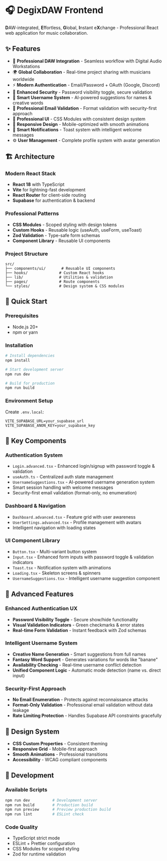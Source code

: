 # 🎧 DegixDAW Frontend

**D**AW-integrated, **E**ffortless, **G**lobal, **I**nstant e**X**change - Professional React web application for music collaboration.

## ✨ Features

- 🎵 **Professional DAW Integration** - Seamless workflow with Digital Audio Workstations
- 🌍 **Global Collaboration** - Real-time project sharing with musicians worldwide  
- ⚡ **Modern Authentication** - Email/Password + OAuth (Google, Discord)
- 🔐 **Enhanced Security** - Password visibility toggle, secure validation
- 🎯 **Smart Username System** - AI-powered suggestions for names & creative words
- 📧 **Professional Email Validation** - Format validation with security-first approach
- 🎨 **Professional UI** - CSS Modules with consistent design system
- 📱 **Responsive Design** - Mobile-optimized with smooth animations
- 🔔 **Smart Notifications** - Toast system with intelligent welcome messages
- ⚙️ **User Management** - Complete profile system with avatar generation

## 🏗️ Architecture

### **Modern React Stack**
- **React 18** with TypeScript
- **Vite** for lightning-fast development
- **React Router** for client-side routing
- **Supabase** for authentication & backend

### **Professional Patterns**
- **CSS Modules** - Scoped styling with design tokens
- **Custom Hooks** - Reusable logic (useAuth, useForm, useToast)
- **Zod Validation** - Type-safe form schemas
- **Component Library** - Reusable UI components

### **Project Structure**
```
src/
├── components/ui/       # Reusable UI components
├── hooks/              # Custom React hooks
├── lib/                # Utilities & validation
├── pages/              # Route components
└── styles/             # Design system & CSS modules
```

## 🚀 Quick Start

### Prerequisites
- Node.js 20+ 
- npm or yarn

### Installation
```bash
# Install dependencies
npm install

# Start development server
npm run dev

# Build for production  
npm run build
```

### Environment Setup
Create `.env.local`:
```env
VITE_SUPABASE_URL=your_supabase_url
VITE_SUPABASE_ANON_KEY=your_supabase_key
```

## 🎯 Key Components

### **Authentication System**
- `Login.advanced.tsx` - Enhanced login/signup with password toggle & validation
- `useAuth.ts` - Centralized auth state management
- `UsernameSuggestions.tsx` - AI-powered username generation system
- Smart session handling with welcome messages
- Security-first email validation (format-only, no enumeration)

### **Dashboard & Navigation**  
- `Dashboard.advanced.tsx` - Feature grid with user awareness
- `UserSettings.advanced.tsx` - Profile management with avatars
- Intelligent navigation with loading states

### **UI Component Library**
- `Button.tsx` - Multi-variant button system
- `Input.tsx` - Enhanced form inputs with password toggle & validation indicators
- `Toast.tsx` - Notification system with animations
- `Loading.tsx` - Skeleton screens & spinners
- `UsernameSuggestions.tsx` - Intelligent username suggestion component

## 🚀 Advanced Features

### **Enhanced Authentication UX**
- **Password Visibility Toggle** - Secure show/hide functionality
- **Visual Validation Indicators** - Green checkmarks & error states
- **Real-time Form Validation** - Instant feedback with Zod schemas

### **Intelligent Username System**
- **Creative Name Generation** - Smart suggestions from full names
- **Fantasy Word Support** - Generates variations for words like "banane"
- **Availability Checking** - Real-time username conflict detection
- **Unified Component Logic** - Automatic mode detection (name vs. direct input)

### **Security-First Approach**
- **No Email Enumeration** - Protects against reconnaissance attacks
- **Format-Only Validation** - Professional email validation without data leakage
- **Rate Limiting Protection** - Handles Supabase API constraints gracefully

## 🎨 Design System

- **CSS Custom Properties** - Consistent theming
- **Responsive Grid** - Mobile-first approach
- **Smooth Animations** - Professional transitions
- **Accessibility** - WCAG compliant components

## 🔧 Development

### **Available Scripts**
```bash
npm run dev          # Development server
npm run build        # Production build
npm run preview      # Preview production build
npm run lint         # ESLint check
```

### **Code Quality**
- TypeScript strict mode
- ESLint + Prettier configuration
- CSS Modules for scoped styling
- Zod for runtime validation
